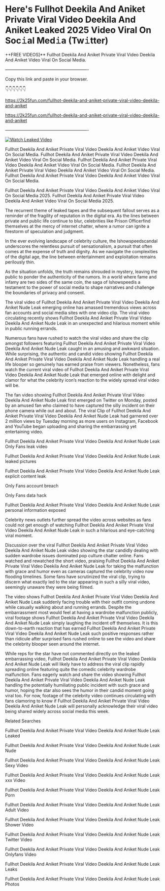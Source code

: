 # Here's Fullhot Deekila And Aniket Private Viral Video Deekila And Aniket Leaked 2025 Video Viral On Soc𝚒al Med𝚒a (Tw𝚒tter)

++FREE VIDEOS]** Fullhot Deekila And Aniket Private Viral Video Deekila And Aniket Video Viral On Social Media.

———————————————————-

Copy this link and paste in your browser.

👇👇👇👇👇👇

https://2k25fun.com/fullhot-deekila-and-aniket-private-viral-video-deekila-and-aniket

https://2k25fun.com/fullhot-deekila-and-aniket-private-viral-video-deekila-and-aniket

———————————————————-

[![Watch Leaked Video](https://miro.medium.com/v2/resize:fit:828/format:webp/1*cilzJN44JGOrTw9NJCrNHA.gif "Watch Leaked Video")](https://2k25fun.com/fullhot-deekila-and-aniket-private-viral-video-deekila-and-aniket)

Fullhot Deekila And Aniket Private Viral Video Deekila And Aniket Video Viral On Social Media. Fullhot Deekila And Aniket Private Viral Video Deekila And Aniket Video Viral On Social Media. Fullhot Deekila And Aniket Private Viral Video Deekila And Aniket Video Viral On Social Media. Fullhot Deekila And Aniket Private Viral Video Deekila And Aniket Video Viral On Social Media. Fullhot Deekila And Aniket Private Viral Video Deekila And Aniket Video Viral On Social Media.

Fullhot Deekila And Aniket Private Viral Video Deekila And Aniket Video Viral On Social Media 2025. Fullhot Deekila And Aniket Private Viral Video Deekila And Aniket Video Viral On Social Media 2025.

The recurrent theme of leaked tapes and the subsequent fallout serves as a reminder of the fragility of reputation in the digital era. As the lines between private and public life continue to blur, celebrities like Prison Officerfind themselves at the mercy of internet chatter, where a rumor can ignite a firestorm of speculation and judgment.

In the ever evolving landscape of celebrity culture, the Ishowspeedscandal underscores the relentless pursuit of sensationalism, a pursuit that often comes at the expense of truth and dignity. As we navigate the complexities of the digital age, the line between entertainment and exploitation remains perilously thin.

As the situation unfolds, the truth remains shrouded in mystery, leaving the public to ponder the authenticity of the rumors. In a world where fame and infamy are two sides of the same coin, the saga of Ishowspeedis a testament to the power of social media to shape narratives and challenge the boundaries of privacy and consent.

The viral video of Fullhot Deekila And Aniket Private Viral Video Deekila And Aniket Nude Leak emerging online has amassed tremendous views across fan accounts and social media sites with one video clip. The viral video circulating recently shows Fullhot Deekila And Aniket Private Viral Video Deekila And Aniket Nude Leak in an unexpected and hilarious moment while in public running errands.

Numerous fans have rushed to watch the viral video and share the clip amongst followers featuring Fullhot Deekila And Aniket Private Viral Video Deekila And Aniket Nude Leak caught in an amusing and awkward situation. While surprising, the authentic and candid video showing Fullhot Deekila And Aniket Private Viral Video Deekila And Aniket Nude Leak handling a real life blooper so genuinely has earned praise from viewers. Nonetheless, fans watch the current viral video of Fullhot Deekila And Aniket Private Viral Video Deekila And Aniket Nude Leak that emerged online with delight and clamor for what the celebrity icon’s reaction to the widely spread viral video will be.

The fan video showing Fullhot Deekila And Aniket Private Viral Video Deekila And Aniket Nude Leak first emerged on Twitter on Monday, posted by an amused fan who claimed to have captured the silly incident on their phone camera while out and about. The viral Clip of Fullhot Deekila And Aniket Private Viral Video Deekila And Aniket Nude Leak had garnered over 2 million views by Tuesday morning as more users on Instagram, Facebook and YouTube began uploading and sharing the embarrassing yet entertaining video.

Fullhot Deekila And Aniket Private Viral Video Deekila And Aniket Nude Leak Only Fans leak video

Fullhot Deekila And Aniket Private Viral Video Deekila And Aniket Nude Leak leaked pictures

Fullhot Deekila And Aniket Private Viral Video Deekila And Aniket Nude Leak explicit content leak

Only Fans account breach

Only Fans data hack

Fullhot Deekila And Aniket Private Viral Video Deekila And Aniket Nude Leak personal information exposed

Celebrity news outlets further spread the video across websites as fans could not get enough of watching Fullhot Deekila And Aniket Private Viral Video Deekila And Aniket Nude Leak in such a hilarious and eye-catching viral moment.

Discussion over the viral Fullhot Deekila And Aniket Private Viral Video Deekila And Aniket Nude Leak video showing the star candidly dealing with sudden wardrobe issues dominated pop culture chatter online. Fans watched and rewatched the short video, praising Fullhot Deekila And Aniket Private Viral Video Deekila And Aniket Nude Leak for taking the malfunction with grace and humor even as cameras captured the celebrity video now flooding timelines. Some fans have scrutinized the viral clip, trying to discern what exactly led to the star appearing in such a silly viral video, seemingly unaware they were being filmed.

The video shows Fullhot Deekila And Aniket Private Viral Video Deekila And Aniket Nude Leak suddenly facing trouble with their outfit coming undone while casually walking about and running errands. Despite the embarrassment most would feel at having a wardrobe malfunction publicly, viral footage shows Fullhot Deekila And Aniket Private Viral Video Deekila And Aniket Nude Leak simply laughing the incident off themselves. It is this down-to-earth reaction that has earned Fullhot Deekila And Aniket Private Viral Video Deekila And Aniket Nude Leak such positive responses rather than ridicule after surprised fans rushed online to see the video and share the celebrity blooper seen around the internet.

While reps for the star have not commented directly on the leaked embarrassing video, Fullhot Deekila And Aniket Private Viral Video Deekila And Aniket Nude Leak will likely have to address the viral clip rapidly spreading online featuring quite the comedic celebrity wardrobe malfunction. Fans eagerly watch and share the video showing Fullhot Deekila And Aniket Private Viral Video Deekila And Aniket Nude Leak handling the potentially humiliating public incident with such grace and humor, hoping the star also sees the humor in their candid moment going viral too. For now, footage of the celebrity video continues circulating with fans clamoring to know if Fullhot Deekila And Aniket Private Viral Video Deekila And Aniket Nude Leak will personally acknowledge their viral video being shared widely across social media this week.

Related Searches

Fullhot Deekila And Aniket Private Viral Video Deekila And Aniket Nude Leak Leaked

Fullhot Deekila And Aniket Private Viral Video Deekila And Aniket Nude Leak Nude

Fullhot Deekila And Aniket Private Viral Video Deekila And Aniket Nude Leak Sexy Video

Fullhot Deekila And Aniket Private Viral Video Deekila And Aniket Nude Leak xxx Video

Fullhot Deekila And Aniket Private Viral Video Deekila And Aniket Nude Leak Porn

Fullhot Deekila And Aniket Private Viral Video Deekila And Aniket Nude Leak Adult Video

Fullhot Deekila And Aniket Private Viral Video Deekila And Aniket Nude Leak Shower Video

Fullhot Deekila And Aniket Private Viral Video Deekila And Aniket Nude Leak Twitter Video

Fullhot Deekila And Aniket Private Viral Video Deekila And Aniket Nude Leak Onlyfans Video

Fullhot Deekila And Aniket Private Viral Video Deekila And Aniket Nude Leak Leaks

Fullhot Deekila And Aniket Private Viral Video Deekila And Aniket Nude Leak Photos